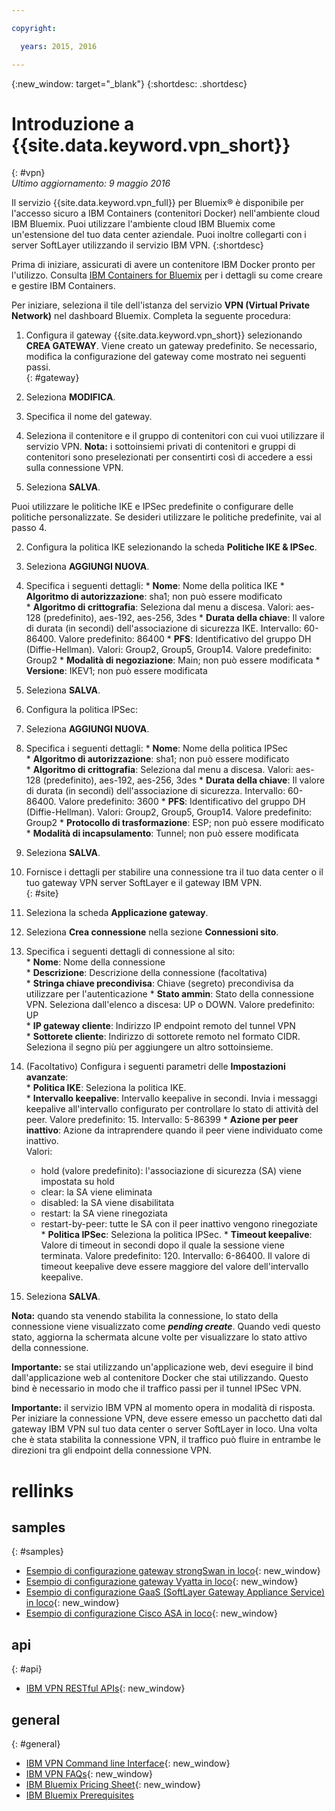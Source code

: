 ```yaml
---

copyright:

  years: 2015, 2016

---
```


{:new_window: target="_blank"}
{:shortdesc: .shortdesc}

# Introduzione a {{site.data.keyword.vpn_short}}
{: #vpn}  
*Ultimo aggiornamento: 9 maggio 2016*

Il servizio {{site.data.keyword.vpn_full}} per Bluemix&reg; è disponibile per l'accesso sicuro a IBM Containers (contenitori Docker) nell'ambiente cloud IBM Bluemix. Puoi utilizzare l'ambiente cloud IBM Bluemix come un'estensione del tuo data center aziendale. Puoi inoltre collegarti con i server SoftLayer utilizzando il servizio IBM VPN.
{:shortdesc}

Prima di iniziare, assicurati di avere un contenitore IBM Docker pronto per l'utilizzo. Consulta [IBM Containers for Bluemix](https://www.ng.bluemix.net/docs/containers/container_index.html) per i dettagli su come creare e gestire IBM Containers.  

Per iniziare, seleziona il tile dell'istanza del servizio **VPN (Virtual Private Network)** nel dashboard Bluemix. Completa la seguente procedura:

1. Configura il gateway {{site.data.keyword.vpn_short}} selezionando **CREA GATEWAY**. Viene creato un gateway predefinito. Se necessario, modifica la configurazione del gateway come mostrato nei seguenti passi.  
{: #gateway}  

  1. Seleziona **MODIFICA**.  
  2. Specifica il nome del gateway.  
  3. Seleziona il contenitore e il gruppo di contenitori con cui vuoi utilizzare il servizio VPN.
	**Nota:** i sottoinsiemi privati di contenitori e gruppi di contenitori sono preselezionati per consentirti così di accedere a essi sulla connessione VPN.
  4. Seleziona **SALVA**.  

 Puoi utilizzare le politiche IKE e IPSec predefinite o configurare delle politiche personalizzate. Se desideri utilizzare le politiche predefinite, vai al passo 4.

2. Configura la politica IKE selezionando la scheda **Politiche IKE & IPSec**.
  1. Seleziona **AGGIUNGI NUOVA**.  
  2. Specifica i seguenti dettagli:
	* **Nome**: Nome della politica IKE
	* **Algoritmo di autorizzazione**: sha1; non può essere modificato  
	* **Algoritmo di crittografia**: Seleziona dal menu a discesa. Valori: aes-128 (predefinito), aes-192, aes-256, 3des
	* **Durata della chiave**: Il valore di durata (in secondi) dell'associazione di sicurezza IKE. Intervallo: 60-86400. Valore predefinito: 86400
	* **PFS**: Identificativo del gruppo DH (Diffie-Hellman). Valori: Group2, Group5, Group14. Valore predefinito: Group2
	* **Modalità di negoziazione**: Main; non può essere modificata
	* **Versione**: IKEV1; non può essere modificata
  3. Seleziona **SALVA**.

3. Configura la politica IPSec:
  1. Seleziona **AGGIUNGI NUOVA**.  
  2. Specifica i seguenti dettagli:
  	* **Nome**: Nome della politica IPSec  
  	* **Algoritmo di autorizzazione**: sha1; non può essere modificato  
  	* **Algoritmo di crittografia**: Seleziona dal menu a discesa. Valori: aes-128 (predefinito), aes-192, aes-256, 3des
  	* **Durata della chiave**: Il valore di durata (in secondi) dell'associazione di sicurezza. Intervallo: 60-86400. Valore predefinito: 3600
  	* **PFS**: Identificativo del gruppo DH (Diffie-Hellman). Valori: Group2, Group5, Group14. Valore predefinito: Group2
  	* **Protocollo di trasformazione**: ESP; non può essere modificato
  	* **Modalità di incapsulamento**: Tunnel; non può essere modificata
  3. Seleziona **SALVA**.  

4. Fornisce i dettagli per stabilire una connessione tra il tuo data center o il tuo gateway VPN server SoftLayer e il gateway IBM VPN.  
{: #site}  

  1. Seleziona la scheda **Applicazione gateway**.
  2. Seleziona **Crea connessione** nella sezione **Connessioni sito**.
  3. Specifica i seguenti dettagli di connessione al sito:  
  	* **Nome**: Nome della connessione  
  	* **Descrizione**: Descrizione della connessione (facoltativa)  
  	* **Stringa chiave precondivisa**: Chiave (segreto) precondivisa da utilizzare per l'autenticazione
  	* **Stato ammin**: Stato della connessione VPN. Seleziona dall'elenco a discesa: UP o DOWN. Valore predefinito: UP  
  	* **IP gateway cliente**: Indirizzo IP endpoint remoto del tunnel VPN  
  	* **Sottorete cliente**: Indirizzo di sottorete remoto nel formato CIDR. Seleziona il segno più per aggiungere un altro sottoinsieme.
  4. (Facoltativo) Configura i seguenti parametri delle **Impostazioni avanzate**:  
  	* **Politica IKE**: Seleziona la politica IKE.  
  	* **Intervallo keepalive**: Intervallo keepalive in secondi. Invia i messaggi keepalive all'intervallo configurato per controllare lo stato di attività del peer. Valore predefinito: 15. Intervallo: 5-86399
  	* **Azione per peer inattivo**: Azione da intraprendere quando il peer viene individuato come inattivo.  
    	Valori: 
  		* hold (valore predefinito): l'associazione di sicurezza (SA) viene impostata su hold 
  		* clear: la SA viene eliminata
  		* disabled: la SA viene disabilitata
  		* restart: la SA viene rinegoziata
  		* restart-by-peer: tutte le SA con il peer inattivo vengono rinegoziate  
  	* **Politica IPSec**: Seleziona la politica IPSec.
  	* **Timeout keepalive**: Valore di timeout in secondi dopo il quale la sessione viene terminata. Valore predefinito: 120. Intervallo: 6-86400. Il valore di timeout keepalive deve essere maggiore del valore dell'intervallo keepalive.
  5. Seleziona **SALVA**.

  **Nota:** quando sta venendo stabilita la connessione, lo stato della connessione viene visualizzato come ***pending create***. Quando vedi questo stato, aggiorna la schermata alcune volte per visualizzare lo stato attivo della connessione.

**Importante:** se stai utilizzando un'applicazione web, devi eseguire il bind dall'applicazione web al contenitore Docker che stai utilizzando. Questo bind è necessario in modo che il traffico passi per il tunnel IPSec VPN.

**Importante:** il servizio IBM VPN al momento opera in modalità di risposta. Per iniziare la connessione VPN, deve essere emesso un pacchetto dati dal gateway IBM VPN sul tuo data center o server SoftLayer in loco. Una volta che è stata stabilita la connessione VPN, il traffico può fluire in entrambe le direzioni tra gli endpoint della connessione VPN.

 
# rellinks
## samples 
{: #samples}  
* [Esempio di configurazione gateway strongSwan in loco](vpn_onpremises.html#strongswan){: new_window}
* [Esempio di configurazione gateway Vyatta in loco](vpn_onpremises.html#vyatta){: new_window}
* [Esempio di configurazione GaaS (SoftLayer Gateway Appliance Service) in loco](vpn_onpremises.html#gaas){: new_window}
* [Esempio di configurazione Cisco ASA in loco](vpn_onpremises.html#cisco){: new_window}

## api  
{: #api}  
* [IBM VPN RESTful APIs](https://new-console.ng.bluemix.net/apidocs/101){: new_window}

## general  
{: #general}  
* [IBM VPN Command line Interface](../../cli/plugins/vpn/index.html){: new_window}
* [IBM VPN FAQs](vpn_faq.html#vpn_faq){: new_window}
* [IBM Bluemix Pricing Sheet](https://console.{DomainName}/pricing/){: new_window}
* [IBM Bluemix Prerequisites](https://developer.ibm.com/bluemix/support/#prereqs)
